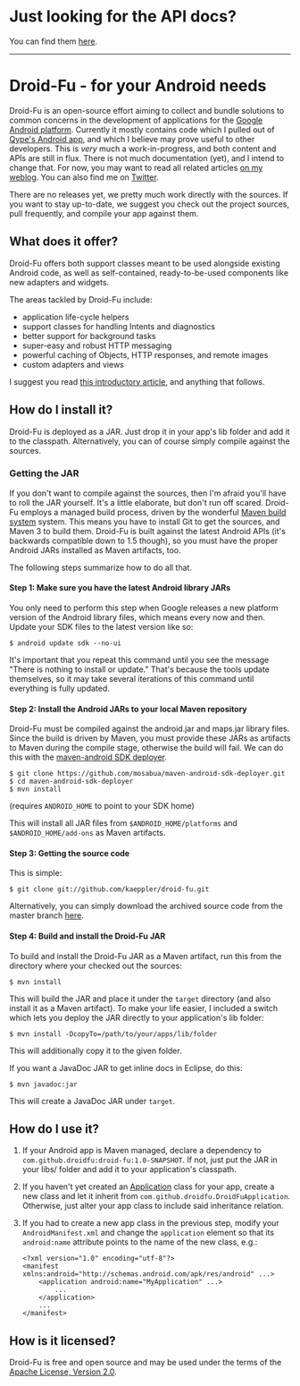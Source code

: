 # Just looking for the API docs?

You can find them [here](http://kaeppler.github.com/droid-fu).

---

# Droid-Fu - for your Android needs

Droid-Fu is an open-source effort aiming to collect and bundle solutions to common concerns in the development of applications for the [Google Android platform](http://developer.android.com/index.html). Currently it mostly contains code which I pulled out of [Qype's Android app](http://www.qype.co.uk/go-mobile), and which I believe may prove useful to other developers. This is _very_ much a work-in-progress, and both content and APIs are still in flux. There is not much documentation (yet), and I intend to change that. For now, you may want to read all related articles [on my weblog](http://en.wordpress.com/tag/droid-fu/). You can also find me on [Twitter](http://twitter.com/twoofour).

There are no releases yet, we pretty much work directly with the sources. If you want to stay up-to-date, we suggest you check out the project sources, pull frequently, and compile your app against them.

## What does it offer?

Droid-Fu offers both support classes meant to be used alongside existing Android code, as well as self-contained, ready-to-be-used components like new adapters and widgets.

The areas tackled by Droid-Fu include:

  * application life-cycle helpers
  * support classes for handling Intents and diagnostics
  * better support for background tasks
  * super-easy and robust HTTP messaging
  * powerful caching of Objects, HTTP responses, and remote images
  * custom adapters and views

I suggest you read [this introductory article](http://brainflush.wordpress.com/2009/11/16/introducing-droid-fu-for-android-betteractivity-betterservice-and-betterasynctask/), and anything that follows.

## How do I install it?

Droid-Fu is deployed as a JAR. Just drop it in your app's lib folder and add it to the classpath. Alternatively, you can of course simply compile against the sources.

### Getting the JAR

If you don't want to compile against the sources, then I'm afraid you'll have to roll the JAR yourself. It's a little elaborate, but don't run off scared.
Droid-Fu employs a managed build process, driven by the wonderful [Maven build system](http://maven.apache.org) system.
This means you have to install Git to get the sources, and Maven 3 to build them.
Droid-Fu is built against the latest Android APIs (it's backwards compatible down to 1.5 though), so you must have the proper Android JARs installed as Maven artifacts, too.

The following steps summarize how to do all that.

#### Step 1: Make sure you have the latest Android library JARs

You only need to perform this step when Google releases a new platform version of the Android library files, which means every now and then.
Update your SDK files to the latest version like so:

    $ android update sdk --no-ui

It's important that you repeat this command until you see the message "There is nothing to install or update." That's because the tools update themselves,
so it may take several iterations of this command until everything is fully updated.

#### Step 2: Install the Android JARs to your local Maven repository

Droid-Fu must be compiled against the android.jar and maps.jar library files. Since the build is driven by Maven, you must provide these JARs as artifacts to Maven during the compile stage, otherwise the build will fail.
We can do this with the [maven-android SDK deployer](http://github.com/mosabua/maven-android-sdk-deployer).

    $ git clone https://github.com/mosabua/maven-android-sdk-deployer.git
    $ cd maven-android-sdk-deployer
    $ mvn install

(requires `ANDROID_HOME` to point to your SDK home)

This will install all JAR files from `$ANDROID_HOME/platforms` and `$ANDROID_HOME/add-ons` as Maven artifacts.

#### Step 3: Getting the source code

This is simple:

    $ git clone git://github.com/kaeppler/droid-fu.git

Alternatively, you can simply download the archived source code from the master branch [here](http://github.com/kaeppler/droid-fu/archives/master).

#### Step 4: Build and install the Droid-Fu JAR

To build and install the Droid-Fu JAR as a Maven artifact, run this from the directory where your checked out the sources:

    $ mvn install

This will build the JAR and place it under the `target` directory (and also install it as a Maven artifact).
To make your life easier, I included a switch which lets you deploy the JAR directly to your application's lib folder:

    $ mvn install -DcopyTo=/path/to/your/apps/lib/folder

This will additionally copy it to the given folder.

If you want a JavaDoc JAR to get inline docs in Eclipse, do this:

    $ mvn javadoc:jar

This will create a JavaDoc JAR under `target`.

## How do I use it?

1.  If your Android app is Maven managed, declare a dependency to `com.github.droidfu:droid-fu:1.0-SNAPSHOT`. If not, just put the JAR in your libs/ folder and add it to your application's classpath.

1.  If you haven't yet created an [Application](file:///home/matthias/devel/frameworks/android-sdk/docs/reference/android/app/Application.html) class for your app, create a new class and let it inherit from `com.github.droidfu.DroidFuApplication`. Otherwise, just alter your app class to include said inheritance relation.

1.  If you had to create a new app class in the previous step, modify your `AndroidManifest.xml` and change the `application` element so that its `android:name` attribute points to the name of the new class, e.g.:

        <?xml version="1.0" encoding="utf-8"?>
        <manifest xmlns:android="http://schemas.android.com/apk/res/android" ...>
            <application android:name="MyApplication" ...>
                ...
            </application>
            ...
        </manifest>

## How is it licensed?

Droid-Fu is free and open source and may be used under the terms of the [Apache License, Version 2.0](http://www.apache.org/licenses/LICENSE-2.0).

